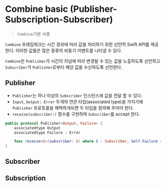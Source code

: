 # Combine basic (Publisher-Subscription-Subscriber)

> `Combine`기본 사용

`Combine` 프레임워크는 시간 경과에 따라 값을 처리하기 위한 선언적 Swift API를 제공한다. 이러한 값들은 많은 종류의 비동기 이벤트를 나타낼 수 있다.

`Combine`은  `Publisher`가 시간이 지남에 따라 변경될 수 있는 값을 노출하도록 선언하고 `Subscriber`가 `Publisher`로부터 해당 값을 수신하도록 선언한다.



## Publisher

- `Publisher`는 하나 이상의 `Subscriber` 인스턴스에 값을 전달 할 수 있다.
- `Input`, `Output: Error` 두개의 연관 타입(associated type)을 가지기에 `Publisher` 프로토콜을 채택하게되면 두 타입을 정의해 주어야 한다.
- `receive(subscriber:)` 함수를 구현하여 `Subscriber`를 accept 한다.

``` swift
public protocol Publisher<Output, Failure> {
    associatedtype Output
    associatedtype Failure : Error

    func receive<S>(subscriber: S) where S : Subscriber, Self.Failure == S.Failure, Self.Output == S.Input
}
```



## Subscriber

## Subscription



